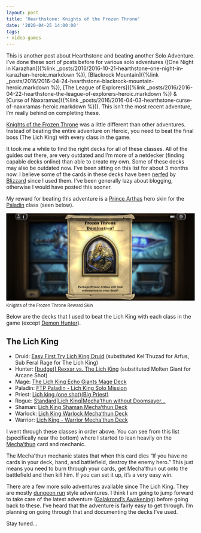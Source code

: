 ```yaml
---
layout: post
title: 'Hearthstone: Knights of the Frozen Throne'
date: '2020-04-25 14:00:00'
tags:
- video-games
---
```


This is another post about Hearthstone and beating another Solo Adventure. I’ve done these sort of posts before for various solo adventures ([One Night in Karazhan]({%link _posts/2016/2016-10-21-hearthstone-one-night-in-karazhan-heroic.markdown %}), [Blackrock Mountain]({%link _posts/2016/2016-04-24-hearthstone-blackrock-mountain-heroic.markdown %}), [The League of Explorers]({%link _posts/2016/2016-04-22-hearthstone-the-league-of-explorers-heroic.markdown %}) & [Curse of Naxxramas]({%link _posts/2016/2016-04-03-hearthstone-curse-of-naxxramas-heroic.markdown %})). This isn’t the most recent adventure, I’m really behind on completing these.

[Knights of the Frozen Throne](https://hearthstone.gamepedia.com/Knights_of_the_Frozen_Throne) was a little different than other adventures. Instead of beating the entire adventure on Heroic, you need to beat the final boss (The Lich King) with every class in the game.

It took me a while to find the right decks for all of these classes. All of the guides out there, are very outdated and I’m more of a netdecker (finding capable decks online) than able to create my own. Some of these decks may also be outdated now. I’ve been sitting on this list for about 3 months now. I believe some of the cards in these decks have been [nerfed](https://en.wikipedia.org/wiki/Game_balance#Nerf) by [Blizzard](https://www.blizzard.com/) since I used them. I’ve been generally lazy about blogging, otherwise I would have posted this sooner.

My reward for beating this adventure is a [Prince Arthas](https://hearthstone.gamepedia.com/Prince_Arthas) hero skin for the [Paladin](https://hearthstone.gamepedia.com/Paladin) class (seen below).

<div class="py-3">
	<div class="card shadow-sm">
		<img class="img-fluid" src="/public/images/2020/hearthstone-knights-of-the-frozen-throne/reward-skin.png">
		<div class="card-body mx-auto">
			<small>Knights of the Frozen Throne Reward Skin</small>
		</div>
	</div>
</div>

Below are the decks that I used to beat the Lich King with each class in the game (except [Demon Hunter](https://hearthstone.gamepedia.com/Demon_Hunter)).

## The Lich King

- Druid: [Easy First Try Lich King Druid](https://www.hearthpwn.com/decks/917300-easy-first-try-lich-king-druid) (substituted Kel’Thuzad for Arfus, Sub Feral Rage for The Lich King)
- Hunter: [[budget] Rexxar vs. The Lich King](https://www.hearthpwn.com/decks/917988-budget-rexxar-vs-the-lich-king) (substituted Molten Giant for Arcane Shot)
- Mage: [The Lich King Echo Giants Mage Deck](https://www.icy-veins.com/hearthstone/the-lich-king-echo-giants-mage-deck)
- Paladin: [FTP Paladin - Lich King Solo Mission](https://www.hearthpwn.com/decks/1286704-ftp-paladin-lich-king-solo-mission)
- Priest: [Lich king (one shot)(Big Priest)](https://www.hearthpwn.com/decks/917277-lich-king-one-shot-big-priest)
- Rogue: [Standard\|Lich King\|Mecha’thun without Doomsayer…](https://www.hearthpwn.com/decks/1311245-standard-lich-king-mechathun-without-doomsayer)
- Shaman: [Lich King Shaman Mecha’thun Deck](https://www.hearthpwn.com/decks/1328963-lich-king-shaman-mechathun-deck)
- Warlock: [Lich King Warlock Mecha’thun Deck](https://www.hearthpwn.com/decks/1328876-lich-king-warlock-mechathun-deck)
- Warrior: [Lich King - Warrior Mecha’thun Deck](https://www.hearthpwn.com/decks/1328798-lich-king-warrior-mechathun-deck)

I went through these classes in order above. You can see from this list (specifically near the bottom) where I started to lean heavily on the [Mecha’thun](https://www.hearthpwn.com/cards/89877-mechathun) card and mechanic.

The Mecha’thun mechanic states that when this card dies “If you have no cards in your deck, hand, and battlefield, destroy the enemy hero.” This just means you need to burn through your cards, get Mecha’thun out onto the battlefield and then kill him. If you can set it up, it’s a very easy win.

There are a few more solo adventures available since The Lich King. They are mostly [dungeon run](https://hearthstone.gamepedia.com/Dungeon_Run) style adventures. I think I am going to jump forward to take care of the latest adventure ([Galakrond’s Awakening](https://hearthstone.gamepedia.com/Galakrond%27s_Awakening)) before going back to these. I’ve heard that the adventure is fairly easy to get through. I’m planning on going through that and documenting the decks I’ve used.

Stay tuned…

